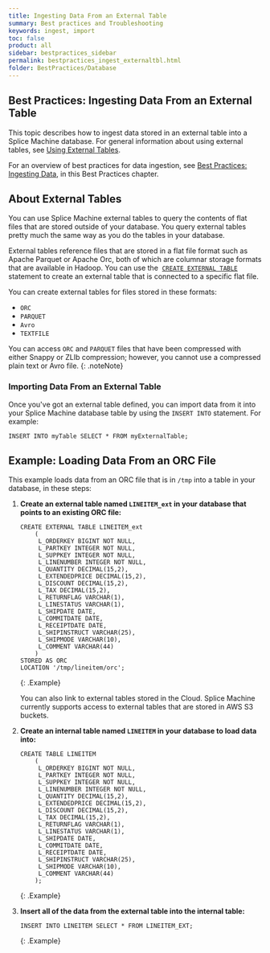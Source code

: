 ```yaml
---
title: Ingesting Data From an External Table
summary: Best practices and Troubleshooting
keywords: ingest, import
toc: false
product: all
sidebar: bestpractices_sidebar
permalink: bestpractices_ingest_externaltbl.html
folder: BestPractices/Database
---
```

<section>
<div class="TopicContent" data-swiftype-index="true" markdown="1">

# ﻿Best Practices: Ingesting Data From an External Table

This topic describes how to ingest data stored in an external table into a Splice Machine database. For general information about using external tables, see [Using External Tables](developers_fundamentals_externaltables.html).

For an overview of best practices for data ingestion, see [Best Practices: Ingesting Data](bestpractices_ingest_overview.html), in this Best Practices chapter.

## About External Tables

You can use Splice Machine external tables to query the contents of flat
files that are stored outside of your database. You query external
tables pretty much the same way as you do the tables in your database.

External tables reference files that are stored in a flat file format
such as Apache Parquet or Apache Orc, both of which are columnar storage
formats that are available in Hadoop. You can use the &nbsp;[`CREATE EXTERNAL
TABLE`](sqlref_statements_createexternaltable.html) statement to create
an external table that is connected to a specific flat file.

You can create external tables for files stored in these formats:
* `ORC`
* `PARQUET`
* `Avro`
* `TEXTFILE`

You can access `ORC` and `PARQUET` files that have been compressed with
either Snappy or ZLIb compression; however, you cannot use a compressed
plain text or Avro file.
{: .noteNote}

### Importing Data From an External Table

Once you've got an external table defined, you can import data from it into your Splice Machine database table by using the `INSERT INTO` statement. For example:

```
INSERT INTO myTable SELECT * FROM myExternalTable;
```

## Example: Loading Data From an ORC File

This example loads data from an ORC file that is in `/tmp` into a table in your database, in these steps:

1.  __Create an external table named `LINEITEM_ext` in your database that points to an existing ORC file:__

    ```
    CREATE EXTERNAL TABLE LINEITEM_ext
        (
         L_ORDERKEY BIGINT NOT NULL,
         L_PARTKEY INTEGER NOT NULL,
         L_SUPPKEY INTEGER NOT NULL,
         L_LINENUMBER INTEGER NOT NULL,
         L_QUANTITY DECIMAL(15,2),
         L_EXTENDEDPRICE DECIMAL(15,2),
         L_DISCOUNT DECIMAL(15,2),
         L_TAX DECIMAL(15,2),
         L_RETURNFLAG VARCHAR(1),
         L_LINESTATUS VARCHAR(1),
         L_SHIPDATE DATE,
         L_COMMITDATE DATE,
         L_RECEIPTDATE DATE,
         L_SHIPINSTRUCT VARCHAR(25),
         L_SHIPMODE VARCHAR(10),
         L_COMMENT VARCHAR(44)
        )
    STORED AS ORC
    LOCATION '/tmp/lineitem/orc';
    ```
    {: .Example}

    You can also link to external tables stored in the Cloud. Splice Machine currently supports access to external tables that are stored in AWS S3 buckets.

2.  __Create an internal table named `LINEITEM` in your database to load data into:__

    ```
    CREATE TABLE LINEITEM
        (
         L_ORDERKEY BIGINT NOT NULL,
         L_PARTKEY INTEGER NOT NULL,
         L_SUPPKEY INTEGER NOT NULL,
         L_LINENUMBER INTEGER NOT NULL,
         L_QUANTITY DECIMAL(15,2),
         L_EXTENDEDPRICE DECIMAL(15,2),
         L_DISCOUNT DECIMAL(15,2),
         L_TAX DECIMAL(15,2),
         L_RETURNFLAG VARCHAR(1),
         L_LINESTATUS VARCHAR(1),
         L_SHIPDATE DATE,
         L_COMMITDATE DATE,
         L_RECEIPTDATE DATE,
         L_SHIPINSTRUCT VARCHAR(25),
         L_SHIPMODE VARCHAR(10),
         L_COMMENT VARCHAR(44)
        );
    ```
    {: .Example}

3. __Insert all of the data from the external table into the internal table:__

    ```
    INSERT INTO LINEITEM SELECT * FROM LINEITEM_EXT;
    ```
    {: .Example}

</div>
</section>
